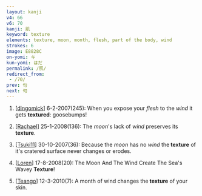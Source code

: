 ```yaml
---
layout: kanji
v4: 66
v6: 70
kanji: 肌
keyword: texture
elements: texture, moon, month, flesh, part of the body, wind
strokes: 6
image: E8828C
on-yomi: キ
kun-yomi: はだ
permalink: /肌/
redirect_from:
 - /70/
prev: 句
next: 旬
---
```


1) [<a href="http://kanji.koohii.com/profile/dingomick">dingomick</a>] 6-2-2007(245): When you expose your <em>flesh</em> to the <em>wind</em> it gets <strong>textured</strong>: goosebumps!

2) [<a href="http://kanji.koohii.com/profile/Rachael">Rachael</a>] 25-1-2008(136): The <em>moon</em>&#039;s lack of <em>wind</em> preserves its<strong> texture</strong>.

3) [<a href="http://kanji.koohii.com/profile/Tsuki11">Tsuki11</a>] 30-10-2007(36): Because the <em>moon</em> has no <em>wind</em> the<strong> texture</strong> of it&#039;s cratered surface never changes or erodes.

4) [<a href="http://kanji.koohii.com/profile/Loren">Loren</a>] 17-8-2008(20): The Moon And The Wind Create The Sea&#039;s Wavey <strong>Texture</strong>!

5) [<a href="http://kanji.koohii.com/profile/Teango">Teango</a>] 12-3-2010(7): A month of wind changes the<strong> texture</strong> of your skin.

